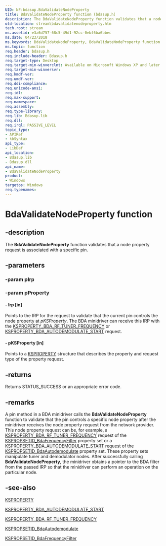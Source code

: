 ```yaml
---
UID: NF:bdasup.BdaValidateNodeProperty
title: BdaValidateNodeProperty function (bdasup.h)
description: The BdaValidateNodeProperty function validates that a node property request is associated with a specific pin.
old-location: stream\bdavalidatenodeproperty.htm
tech.root: stream
ms.assetid: e3a6d757-68c5-49d1-92cc-0ebf6ba6bbec
ms.date: 04/23/2018
ms.keywords: BdaValidateNodeProperty, BdaValidateNodeProperty function [Streaming Media Devices], bdaref_a6f1ec2f-9e23-4cbb-a3dc-fab0d2c5ca1c.xml, bdasup/BdaValidateNodeProperty, stream.bdavalidatenodeproperty
ms.topic: function
req.header: bdasup.h
req.include-header: Bdasup.h
req.target-type: Desktop
req.target-min-winverclnt: Available on Microsoft Windows XP and later operating systems. This routine is available on the Windows 2000 platform only if Microsoft DirectX 9.0 and later is installed on that platform.
req.target-min-winversvr: 
req.kmdf-ver: 
req.umdf-ver: 
req.ddi-compliance: 
req.unicode-ansi: 
req.idl: 
req.max-support: 
req.namespace: 
req.assembly: 
req.type-library: 
req.lib: Bdasup.lib
req.dll: 
req.irql: PASSIVE_LEVEL
topic_type:
- APIRef
- kbSyntax
api_type:
- LibDef
api_location:
- Bdasup.lib
- Bdasup.dll
api_name:
- BdaValidateNodeProperty
product:
- Windows
targetos: Windows
req.typenames: 
---
```


# BdaValidateNodeProperty function


## -description


The <b>BdaValidateNodeProperty</b> function validates that a node property request is associated with a specific pin. 


## -parameters




### -param pIrp




### -param pProperty






#### - Irp [in]

Points to the IRP for the request to validate that the current pin controls the node property at <i>pKSProperty</i>. The BDA minidriver can receive this IRP with the <a href="https://msdn.microsoft.com/library/windows/hardware/ff564355">KSPROPERTY_BDA_RF_TUNER_FREQUENCY</a> or <a href="https://msdn.microsoft.com/library/windows/hardware/ff564286">KSPROPERTY_BDA_AUTODEMODULATE_START</a> request.


#### - pKSProperty [in]

Points to a <a href="https://msdn.microsoft.com/library/windows/hardware/ff564262">KSPROPERTY</a> structure that describes the property and request type of the property request.


## -returns



Returns STATUS_SUCCESS or an appropriate error code. 




## -remarks



A pin method in a BDA minidriver calls the <b>BdaValidateNodeProperty</b> function to validate that the pin controls a specific node property after the minidriver receives the node property request from the network provider. This node property request can be, for example, a <a href="https://msdn.microsoft.com/library/windows/hardware/ff564355">KSPROPERTY_BDA_RF_TUNER_FREQUENCY</a> request of the <a href="https://msdn.microsoft.com/library/windows/hardware/ff566542">KSPROPSETID_BdaFrequencyFilter</a> property set or a <a href="https://msdn.microsoft.com/library/windows/hardware/ff564286">KSPROPERTY_BDA_AUTODEMODULATE_START</a> request of the <a href="https://msdn.microsoft.com/library/windows/hardware/ff566533">KSPROPSETID_BdaAutodemodulate</a> property set. These property sets manipulate tuner and demodulator nodes. After successfully calling <b>BdaValidateNodeProperty</b>, the minidriver obtains a pointer to the BDA filter from the passed IRP so that the minidriver can perform an operation on the particular node. 




## -see-also




<a href="https://msdn.microsoft.com/library/windows/hardware/ff564262">KSPROPERTY</a>



<a href="https://msdn.microsoft.com/library/windows/hardware/ff564286">KSPROPERTY_BDA_AUTODEMODULATE_START</a>



<a href="https://msdn.microsoft.com/library/windows/hardware/ff564355">KSPROPERTY_BDA_RF_TUNER_FREQUENCY</a>



<a href="https://msdn.microsoft.com/library/windows/hardware/ff566533">KSPROPSETID_BdaAutodemodulate</a>



<a href="https://msdn.microsoft.com/library/windows/hardware/ff566542">KSPROPSETID_BdaFrequencyFilter</a>
 

 

